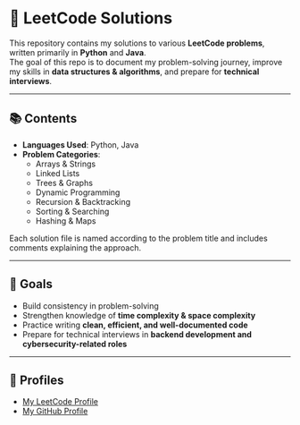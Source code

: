 # 🧩 LeetCode Solutions  

This repository contains my solutions to various **LeetCode problems**, written primarily in **Python** and **Java**.  
The goal of this repo is to document my problem-solving journey, improve my skills in **data structures & algorithms**, and prepare for **technical interviews**.  

---

## 📚 Contents  

- **Languages Used**: Python, Java  
- **Problem Categories**:  
  - Arrays & Strings  
  - Linked Lists  
  - Trees & Graphs  
  - Dynamic Programming  
  - Recursion & Backtracking  
  - Sorting & Searching  
  - Hashing & Maps  

Each solution file is named according to the problem title and includes comments explaining the approach.  

---

## 🎯 Goals  

- Build consistency in problem-solving  
- Strengthen knowledge of **time complexity & space complexity**  
- Practice writing **clean, efficient, and well-documented code**  
- Prepare for technical interviews in **backend development and cybersecurity-related roles**  

---

## 🔗 Profiles  

- [My LeetCode Profile](https://leetcode.com/eliyoung)  
- [My GitHub Profile](https://github.com/elicryoung)  
